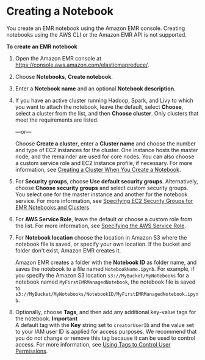 # Creating a Notebook<a name="emr-managed-notebooks-create"></a>

You create an EMR notebook using the Amazon EMR console\. Creating notebooks using the AWS CLI or the Amazon EMR API is not supported\.

**To create an EMR notebook**

1. Open the Amazon EMR console at [https://console\.aws\.amazon\.com/elasticmapreduce/](https://console.aws.amazon.com/elasticmapreduce/)\.

1. Choose **Notebooks**, **Create notebook**\.

1. Enter a **Notebook name** and an optional **Notebook description**\.

1. If you have an active cluster running Hadoop, Spark, and Livy to which you want to attach the notebook, leave the default, select **Choose**, select a cluster from the list, and then **Choose cluster**\. Only clusters that meet the requirements are listed\.

   —or—

   Choose **Create a cluster**, enter a **Cluster name** and choose the number and type of EC2 instances for the cluster\. One instance hosts the master node, and the remainder are used for core nodes\. You can also choose a custom service role and EC2 instance profile, if necessary\. For more information, see [Creating a Cluster When You Create a Notebook](emr-managed-notebooks-cluster.md#emr-managed-notebooks-new-cluster)\.

1. For **Security groups**, choose **Use default security groups**\. Alternatively, choose **Choose security groups** and select custom security groups\. You select one for the master instance and another for the notebook service\. For more information, see [Specifying EC2 Security Groups for EMR Notebooks and Clusters](emr-managed-notebooks-security-groups.md)\.

1. For **AWS Service Role**, leave the default or choose a custom role from the list\. For more information, see [Specifying the AWS Service Role](emr-managed-notebooks-service-role.md)\.

1. For **Notebook location** choose the location in Amazon S3 where the notebook file is saved, or specify your own location\. If the bucket and folder don't exist, Amazon EMR creates it\.

   Amazon EMR creates a folder with the **Notebook ID** as folder name, and saves the notebook to a file named `NotebookName.ipynb`\. For example, if you specify the Amazon S3 location `s3://MyBucket/MyNotebooks` for a notebook named `MyFirstEMRManagedNotebook`, the notebook file is saved to `s3://MyBucket/MyNotebooks/NotebookID/MyFirstEMRManagedNotebook.ipynb`\.

1. Optionally, choose **Tags**, and then add any additional key\-value tags for the notebook\.
**Important**  
A default tag with the **Key** string set to `creatorUserID` and the value set to your IAM user ID is applied for access purposes\. We recommend that you do not change or remove this tag because it can be used to control access\. For more information, see [Using Tags to Control User Permissions](emr-managed-notebooks-tags.md)\.
